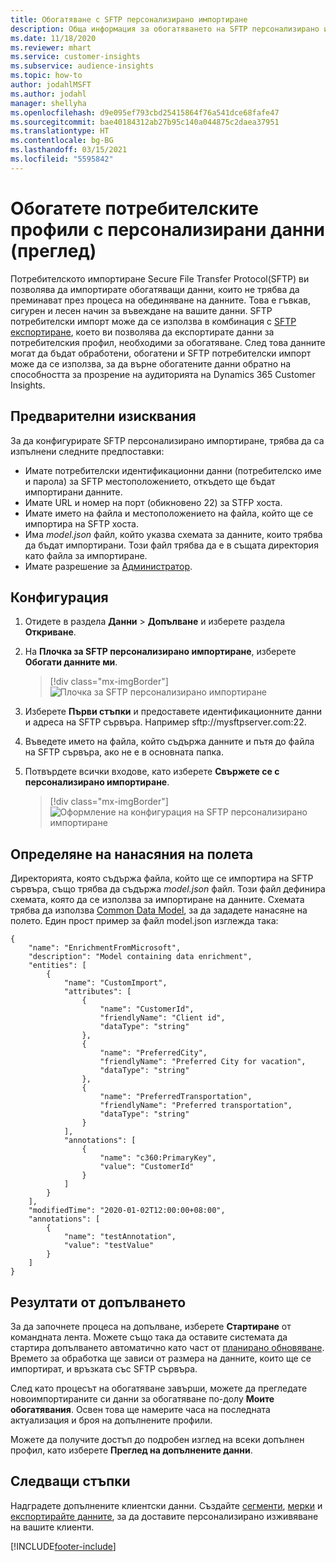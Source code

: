 ```yaml
---
title: Обогатяване с SFTP персонализирано импортиране
description: Обща информация за обогатяването на SFTP персонализирано импортиране.
ms.date: 11/18/2020
ms.reviewer: mhart
ms.service: customer-insights
ms.subservice: audience-insights
ms.topic: how-to
author: jodahlMSFT
ms.author: jodahl
manager: shellyha
ms.openlocfilehash: d9e095ef793cbd25415864f76a541dce68fafe47
ms.sourcegitcommit: bae40184312ab27b95c140a044875c2daea37951
ms.translationtype: HT
ms.contentlocale: bg-BG
ms.lasthandoff: 03/15/2021
ms.locfileid: "5595842"
---
```

# <a name="enrich-customer-profiles-with-custom-data-preview"></a>Обогатете потребителските профили с персонализирани данни (преглед)

Потребителското импортиране Secure File Transfer Protocol(SFTP) ви позволява да импортирате обогатяващи данни, които не трябва да преминават през процеса на обединяване на данните. Това е гъвкав, сигурен и лесен начин за въвеждане на вашите данни. SFTP потребителски импорт може да се използва в комбинация с [SFTP експортиране](export-sftp.md), което ви позволява да експортирате данни за потребителския профил, необходими за обогатяване. След това данните могат да бъдат обработени, обогатени и SFTP потребителски импорт може да се използва, за да върне обогатените данни обратно на способността за прозрение на аудиторията на Dynamics 365 Customer Insights.

## <a name="prerequisites"></a>Предварителни изисквания

За да конфигурирате SFTP персонализирано импортиране, трябва да са изпълнени следните предпоставки:

- Имате потребителски идентификационни данни (потребителско име и парола) за SFTP местоположението, откъдето ще бъдат импортирани данните.
- Имате URL и номер на порт (обикновено 22) за STFP хоста.
- Имате името на файла и местоположението на файла, който ще се импортира на SFTP хоста.
- Има *model.json* файл, който указва схемата за данните, които трябва да бъдат импортирани. Този файл трябва да е в същата директория като файла за импортиране.
- Имате разрешение за [Администратор](permissions.md#administrator).

## <a name="configuration"></a>Конфигурация

1. Отидете в раздела **Данни** > **Допълване** и изберете раздела **Откриване**.

1. На **Плочка за SFTP персонализирано импортиране**, изберете **Обогати данните ми**.

   > [!div class="mx-imgBorder"]
   > ![Плочка за SFTP персонализирано импортиране](media/SFTP_Custom_Import_tile.png "Плочка за SFTP персонализирано импортиране")

1. Изберете **Първи стъпки** и предоставете идентификационните данни и адреса на SFTP сървъра. Например sftp://mysftpserver.com:22.

1. Въведете името на файла, който съдържа данните и пътя до файла на SFTP сървъра, ако не е в основната папка.

1. Потвърдете всички входове, като изберете **Свържете се с персонализирано импортиране**.

   > [!div class="mx-imgBorder"]
   > ![Оформление на конфигурация на SFTP персонализирано импортиране](media/SFTP_Custom_Import_Configuration_flyout.png "Оформление на конфигурация на SFTP персонализирано импортиране")

## <a name="defining-field-mappings"></a>Определяне на нанасяния на полета 

Директорията, която съдържа файла, който ще се импортира на SFTP сървъра, също трябва да съдържа *model.json* файл. Този файл дефинира схемата, която да се използва за импортиране на данните. Схемата трябва да използва [Common Data Model](/common-data-model/), за да зададете нанасяне на полето. Един прост пример за файл model.json изглежда така:

```
{
    "name": "EnrichmentFromMicrosoft",
    "description": "Model containing data enrichment",
    "entities": [
        {
            "name": "CustomImport",
            "attributes": [
                {
                    "name": "CustomerId",
                    "friendlyName": "Client id",
                    "dataType": "string"
                },
                {
                    "name": "PreferredCity",
                    "friendlyName": "Preferred City for vacation",
                    "dataType": "string"
                },
                {
                    "name": "PreferredTransportation",
                    "friendlyName": "Preferred transportation",
                    "dataType": "string"
                }
            ],
            "annotations": [
                {
                    "name": "c360:PrimaryKey",
                    "value": "CustomerId"
                }
            ]
        }
    ],
    "modifiedTime": "2020-01-02T12:00:00+08:00",
    "annotations": [
        {
            "name": "testAnnotation",
            "value": "testValue"
        }
    ]
}
```

## <a name="enrichment-results"></a>Резултати от допълването

За да започнете процеса на допълване, изберете **Стартиране** от командната лента. Можете също така да оставите системата да стартира допълването автоматично като част от [планирано обновяване](system.md#schedule-tab). Времето за обработка ще зависи от размера на данните, които ще се импортират, и връзката със SFTP сървъра.

След като процесът на обогатяване завърши, можете да прегледате новоимпортираните си данни за обогатяване по-долу **Моите обогатявания**. Освен това ще намерите часа на последната актуализация и броя на допълнените профили.

Можете да получите достъп до подробен изглед на всеки допълнен профил, като изберете **Преглед на допълнените данни**.

## <a name="next-steps"></a>Следващи стъпки

Надградете допълнените клиентски данни. Създайте [сегменти](segments.md), [мерки](measures.md) и [експортирайте данните](export-destinations.md), за да доставите персонализирано изживяване на вашите клиенти.




[!INCLUDE[footer-include](../includes/footer-banner.md)]